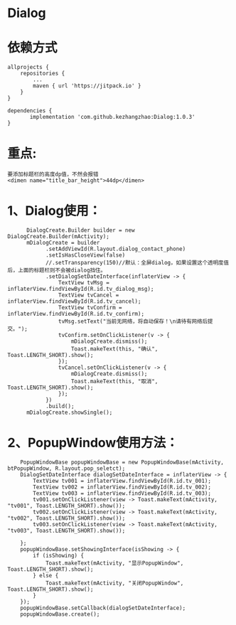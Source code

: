# Dialog
# 依赖方式
	allprojects {
		repositories {
			...
			maven { url 'https://jitpack.io' }
		}
	}
  
  	dependencies {
	       implementation 'com.github.kezhangzhao:Dialog:1.0.3'
	}
# 重点:
    要添加标题栏的高度dp值，不然会报错
  	<dimen name="title_bar_height">44dp</dimen>
# 1、Dialog使用：
  	      DialogCreate.Builder builder = new DialogCreate.Builder(mActivity);
          mDialogCreate = builder
                .setAddViewId(R.layout.dialog_contact_phone)
                .setIsHasCloseView(false)
                //.setTransparency(150)//默认：全屏dialog，如果设置这个透明度值后，上面的标题栏则不会被dialog挡住。
                .setDialogSetDateInterface(inflaterView -> {
                    TextView tvMsg = inflaterView.findViewById(R.id.tv_dialog_msg);
                    TextView tvCancel = inflaterView.findViewById(R.id.tv_cancel);
                    TextView tvConfirm = inflaterView.findViewById(R.id.tv_confirm);
                    tvMsg.setText("当前无网络，将自动保存！\n请待有网络后提交。");
                    tvConfirm.setOnClickListener(v -> {
                        mDialogCreate.dismiss();
                        Toast.makeText(this, "确认", Toast.LENGTH_SHORT).show();
                    });
                    tvCancel.setOnClickListener(v -> {
                        mDialogCreate.dismiss();
                        Toast.makeText(this, "取消", Toast.LENGTH_SHORT).show();
                    });
                })
                .build();
          mDialogCreate.showSingle();
# 2、PopupWindow使用方法：	  
        PopupWindowBase popupWindowBase = new PopupWindowBase(mActivity, btPopupWindow, R.layout.pop_seletct);
        DialogSetDateInterface dialogSetDateInterface = inflaterView -> {
            TextView tv001 = inflaterView.findViewById(R.id.tv_001);
            TextView tv002 = inflaterView.findViewById(R.id.tv_002);
            TextView tv003 = inflaterView.findViewById(R.id.tv_003);
            tv001.setOnClickListener(view -> Toast.makeText(mActivity, "tv001", Toast.LENGTH_SHORT).show());
            tv002.setOnClickListener(view -> Toast.makeText(mActivity, "tv002", Toast.LENGTH_SHORT).show());
            tv003.setOnClickListener(view -> Toast.makeText(mActivity, "tv003", Toast.LENGTH_SHORT).show());

        };
        popupWindowBase.setShowingInterface(isShowing -> {
            if (isShowing) {
                Toast.makeText(mActivity, "显示PopupWindow", Toast.LENGTH_SHORT).show();
            } else {
                Toast.makeText(mActivity, "关闭PopupWindow", Toast.LENGTH_SHORT).show();
            }
        });
        popupWindowBase.setCallback(dialogSetDateInterface);
        popupWindowBase.create();
